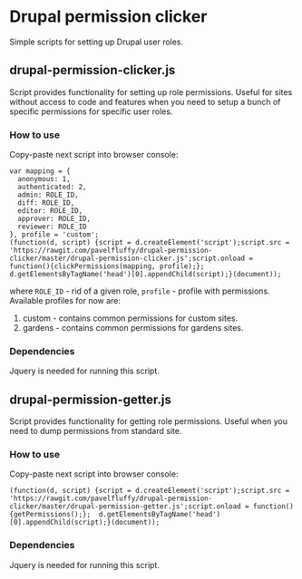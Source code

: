 # Drupal permission clicker
Simple scripts for setting up Drupal user roles.

## drupal-permission-clicker.js
Script provides functionality for setting up role permissions. Useful for sites without access to code and features when you need to setup a bunch of specific permissions for specific user roles.

### How to use
Copy-paste next script into browser console:
```
var mapping = {
  anonymous: 1,
  authenticated: 2,
  admin: ROLE_ID,
  diff: ROLE_ID,
  editor: ROLE_ID,
  approver: ROLE_ID,
  reviewer: ROLE_ID
}, profile = 'custom';
(function(d, script) {script = d.createElement('script');script.src = 'https://rawgit.com/pavelfluffy/drupal-permission-clicker/master/drupal-permission-clicker.js';script.onload = function(){clickPermissions(mapping, profile);};  d.getElementsByTagName('head')[0].appendChild(script);}(document));
```
where `ROLE_ID` - rid of a given role, `profile` - profile with permissions.
Available profiles for now are:
1. custom - contains common permissions for custom sites.
2. gardens - contains common permissions for gardens sites.

### Dependencies
Jquery is needed for running this script.

## drupal-permission-getter.js
Script provides functionality for getting role permissions. Useful when you need to dump permissions from standard site.

### How to use
Copy-paste next script into browser console:
```
(function(d, script) {script = d.createElement('script');script.src = 'https://rawgit.com/pavelfluffy/drupal-permission-clicker/master/drupal-permission-getter.js';script.onload = function(){getPermissions();};  d.getElementsByTagName('head')[0].appendChild(script);}(document));
```

### Dependencies
Jquery is needed for running this script.
